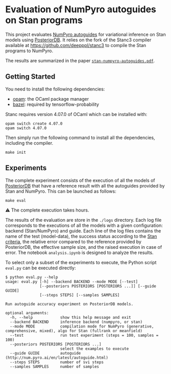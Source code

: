 # Evaluation of NumPyro autoguides on Stan programs

This project evaluates [NumPyro autoguides](http://num.pyro.ai/en/stable/autoguide.html) for variational inference on Stan models using [PosteriorDB](https://github.com/stan-dev/posteriordb).
It relies on the fork of the Stanc3 compiler available at https://github.com/deepppl/stanc3 to compile the Stan programs to NumPyro.

The results are summarized in the paper [`stan-numpyro-autoguides.pdf`](https://github.com/deepppl/evaluation-autoguide).

## Getting Started

You need to install the following dependencies:
- [opam](https://opam.ocaml.org/): the OCaml package manager
- [bazel](https://bazel.build/): required by tensorflow-probability

Stanc requires version 4.07.0 of OCaml which can be installed with:
```
opam switch create 4.07.0
opam switch 4.07.0
```

Then simply run the following command to install all the dependencies, including the compiler.
```
make init
```

## Experiments

The complete experiment consists of the execution of all the models of [PosteriorDB](https://github.com/stan-dev/posteriordb) that have a reference result with all the autoguides provided by Stan and NumPyro.
This can be launched as follows:

```
make eval
```

:warning: The complete execution takes hours.

The results of the evaluation are store in the `./logs` directory.
Each log file corresponds to the executions of all the models with a given configuration: backend (Stan/NumPyro) and guide.
Each line of the log files contains the name of the test (model-data), the success status according to the [Stan criteria](https://github.com/stan-dev/performance-tests-cmdstan), the relative error compared to the reference provided by PosteriorDB, the effective sample size, and the raised execution in case of error.
The notebook `analysis.ipynb` is designed to analyze the results.


To select only a subset of the experiments to execute, the Python script `eval.py` can be executed directly:
```
$ python eval.py --help
usage: eval.py [-h] --backend BACKEND --mode MODE [--test]
               [--posteriors POSTERIORS [POSTERIORS ...]] [--guide GUIDE]
               [--steps STEPS] [--samples SAMPLES]

Run autoguide accuracy experiment on PosteriorDB models.

optional arguments:
  -h, --help            show this help message and exit
  --backend BACKEND     inference backend (numpyro, or stan)
  --mode MODE           compilation mode for NumPyro (generative, comprehensive, mixed), algo for Stan (fullrank or meanfield)
  --test                run test experiment (steps = 100, samples = 100)
  --posteriors POSTERIORS [POSTERIORS ...]
                        select the examples to execute
  --guide GUIDE         autoguide (http://num.pyro.ai/en/latest/autoguide.html)
  --steps STEPS         number of svi steps
  --samples SAMPLES     number of samples
```
